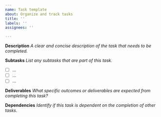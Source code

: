 ```yaml
---
name: Task template
about: Organize and track tasks
title: ''
labels: ''
assignees: ''

---
```


**Description**
*A clear and concise description of the task that needs to be completed.*

**Subtasks**
*List any subtasks that are part of this task.*
- [ ] ...
- [ ] ...
- [ ] ...

**Deliverables**
*What specific outcomes or deliverables are expected from completing this task?*

**Dependencies**
*Identify if this task is dependent on the completion of other tasks.*
